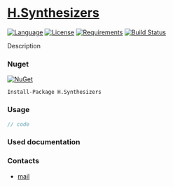# [H.Synthesizers](https://github.com/HavenDV/H.Synthesizers/) 

[![Language](https://img.shields.io/badge/language-C%23-blue.svg?style=flat-square)](https://github.com/HavenDV/H.Synthesizers/search?l=C%23&o=desc&s=&type=Code) 
[![License](https://img.shields.io/github/license/HavenDV/H.Synthesizers.svg?label=License&maxAge=86400)](LICENSE.md) 
[![Requirements](https://img.shields.io/badge/Requirements-.NET%20Standard%202.0-blue.svg)](https://github.com/dotnet/standard/blob/master/docs/versions/netstandard2.0.md)
[![Build Status](https://github.com/HavenDV/H.Synthesizers/workflows/.NET/badge.svg?branch=master)](https://github.com/HavenDV/H.Synthesizers/actions?query=workflow%3A%22.NET%22)

Description

### Nuget

[![NuGet](https://img.shields.io/nuget/dt/H.Synthesizers.svg?style=flat-square&label=H.Synthesizers)](https://www.nuget.org/packages/H.Synthesizers/)

```
Install-Package H.Synthesizers
```

### Usage

```cs
// code
```

### Used documentation

### Contacts
* [mail](mailto:havendv@gmail.com)
